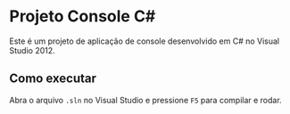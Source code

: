 # Projeto Console C#

Este é um projeto de aplicação de console desenvolvido em C# no Visual Studio 2012.

## Como executar

Abra o arquivo `.sln` no Visual Studio e pressione `F5` para compilar e rodar.
